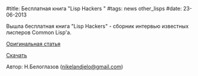 #title: Бесплатная книга "Lisp Hackers "
#tags: news other_lisps
#date: 23-06-2013

Вышла бесплатная книга "Lisp Hackers" - сборник интервью известных лисперов Common Lisp'а.

[Оригинальная статья](http://lisp-univ-etc.blogspot.com/2013/06/free-lisp-hackers-ebook.html)

[Скачать](https://leanpub.com/lisphackers)

Автор: Н.Белоглазов (nikelandjelo@gmail.com)